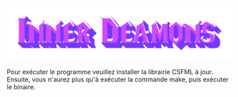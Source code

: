 ![logo](res/menu/inner_demons_title.png)

Pour exécuter le programme veuillez installer la librairie CSFML à jour.
Ensuite, vous n'aurez plus qu'à exécuter la commande make, puis exécuter le binaire.

